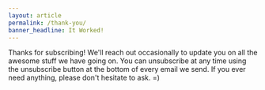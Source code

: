 ```yaml
---
layout: article
permalink: /thank-you/
banner_headline: It Worked! 
---
```

<p>Thanks for subscribing! We'll reach out occasionally to update you on all the awesome stuff we have going on. You can unsubscribe at any time using the unsubscribe button at the bottom of every email we send. If you ever need anything, please don't hesitate to ask. =)</p>